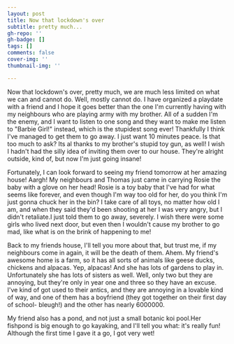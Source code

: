 ```yaml
---
layout: post
title: Now that lockdown's over
subtitle: pretty much...
gh-repo: ''
gh-badge: []
tags: []
comments: false
cover-img: ''
thumbnail-img: ''

---
```

Now that lockdown's over, pretty much, we are much less limited on what we can and cannot do. Well, mostly cannot do. I have organized a playdate with a friend and I hope it goes better than the one I'm currently having with my neighbours who are playing army with my brother. All of a sudden I'm the enemy, and I want to listen to one song and they want to make me listen to "Barbie Girl!" instead, which is the stupidest song ever! Thankfully I think I've managed to get them to go away. I just want 10 minutes peace. Is that too much to ask? Its al thanks to my brother's stupid toy gun, as well! I wish I hadn't had the silly idea of inviting them over to our house. They're alright outside, kind of, but now I'm just going insane!

Fortunately, I can look forward to seeing my friend tomorrow at her amazing house! Aargh! My neighbours and Thomas just came in carrying Rosie the baby with a glove on her head! Rosie is a toy baby that I've had for what seems like forever, and even though I'm way too old for her, do you think I'm just gonna chuck her in the bin? I take care of all toys, no matter how old I am, and when they said they'd been shooting at her I was very angry, but I didn't retaliate.I just told them to go away, severely. I wish there were some girls who lived next door, but even then I wouldn't cause my brother to go mad, like what is on the brink of happening to me!

Back to my friends house, I'll tell you more about that, but trust me, if my neighbours come in again, it will be the death of them. Ahem. My friend's awesome home is a farm, so it has all sorts of animals like geese ducks, chickens and alpacas. Yep, alpacas! And she has lots of gardens to play in. Unfortunately she has lots of sisters as well. Well, only two but they are annoying, but they're only in year one and three so they have an excuse. I've kind of got used to their antics, and they are annoying in a lovable kind of way, and one of them has a boyfriend (they got together on their first day of school- bleugh!) and the other has nearly 6000000.

My friend also has a pond, and not just a small botanic koi pool.Her fishpond is big enough to go kayaking, and I'll tell you what: it's really fun! Although the first time I gave it a go, I got very wet!